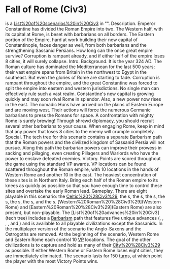 # Fall of Rome (Civ3)

 is a [List%20of%20scenarios%20in%20Civ3](scenario) in "".
Description.
Emperor Constantine has divided the Roman Empire into two. The Western half, with its capital at Rome, is beset with barbarians on all borders. The Eastern portion of the Empire, hard at work building their new capital of Constantinople, faces danger as well, from both barbarians and the strengthening Sassanid Persians. How long can the once great empire survive? Corruption is rampant already, and if either half of the empire loses 8 cities, it will surely collapse.
Intro.
Background.
It is the year 324 AD. The Roman culture has dominated the Mediterranean for the last 500 years; their vast empire spans from Britain in the northwest to Egypt in the southeast. But even the glories of Rome are starting to fade. Corruption is rampant throughout the empire, and the great Constantine was forced to split the empire into eastern and western jurisdictions. No single man can effectively rule such a vast realm. Constantine's new capital is growing quickly and may soon rival Rome in splendor. Also, a new power now rises in the east. The nomadic Huns have arrived on the plains of Eastern Europe and are moving west. Their actions will force the numerous Germanic barbarians to press the Romans for space. A confrontation with mighty Rome is surely brewing! Through shrewd diplomacy, you should recruit several other barbarians to your cause. When engaging Rome, keep in mind that any power that loses 8 cities to the enemy will crumple completely. 
Special.
The tech tree for this scenario contains a separate Barbarism path that the Roman powers and the civilized kingdom of Sassanid Persia will not pursue. Along this path the barbarian powers can improve their prowess in sacking and pillaging, even creating Pillagers and Warlords who have the power to enslave defeated enemies.
Victory.
Points are scored throughout the game using the standard VP awards. VP locations can be found scattered throughout the Roman empire, with 10 locations in the hands of Western Rome and another 10 in the east. The heaviest concentration of these sites is in Northern Italy. Bring each half of the Roman empire to its knees as quickly as possible so that you have enough time to control these sites and overtake the early Roman lead.
Gameplay.
There are eight playable in this scenario: the [Celtic%20%28Civ3%29](Celts), the s, the s, the s, the s, the s, the s, and the s. [Western%20Roman%20%28Civ3%29](Western Rome) and [Eastern%20Roman%20%28Civ3%29](Eastern Rome) are also present, but non-playable. The [List%20of%20advances%20in%20Civ3](tech tree) includes a [Barbarism](Barbarism) path that features five unique advances (, , , , and ) and is available to all playable civilizations except the Sassanids.
In the multiplayer version of the scenario the Anglo-Saxons and the Ostrogoths are removed.
At the beginning of the scenario, Western Rome and Eastern Rome each control 10 [VP](VP) locations. The goal of the other civilizations is to capture and hold as many of their [City%20%28Civ3%29](cities) as possible. If either Western Rome or Eastern Rome loses eight cities, they are immediately eliminated.
The scenario lasts for 150 [turn](turn)s, at which point the player with the most Victory Points wins.